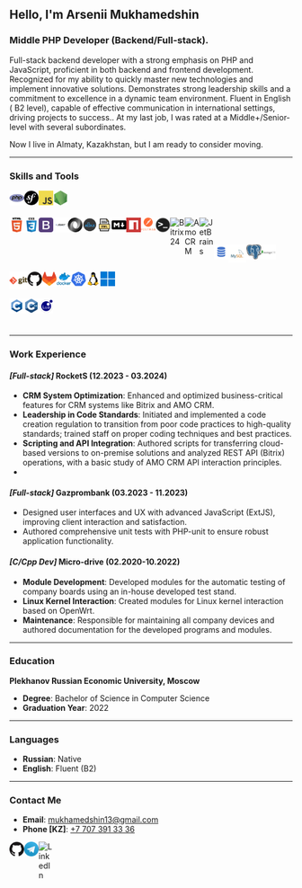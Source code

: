 ## Hello, I'm Arsenii Mukhamedshin

### Middle PHP Developer (Backend/Full-stack).

Full-stack backend developer with a strong emphasis on PHP and JavaScript, proficient in both backend and frontend
development. Recognized for my ability to quickly master new technologies and implement innovative solutions.
Demonstrates strong leadership skills and a commitment to excellence in a dynamic team environment. Fluent in English (
B2 level), capable of effective communication in international settings, driving projects to success.. At my last job, I was rated at a
Middle+/Senior- level with several subordinates.

Now I live in Almaty, Kazakhstan, but I am ready to consider moving.

---

### Skills and Tools

[<img align="left" alt="PHP" width="26px" src="https://raw.githubusercontent.com/github/explore/ccc16358ac4530c6a69b1b80c7223cd2744dea83/topics/php/php.png" />][linkedIn]
[<img align="left" alt="Symphony" width="26px" src="https://raw.githubusercontent.com/github/explore/d0c5a5e31e1776ad62379ef5f6b703bcf107d3a3/topics/symfony/symfony.png" />][linkedIn]
[<img align="left" alt="JavaScript" width="26px" src="https://raw.githubusercontent.com/github/explore/80688e429a7d4ef2fca1e82350fe8e3517d3494d/topics/javascript/javascript.png" />][linkedIn]
[<img align="left" alt="Node.js" width="26px" src="https://raw.githubusercontent.com/github/explore/80688e429a7d4ef2fca1e82350fe8e3517d3494d/topics/nodejs/nodejs.png" />][linkedIn]

<br />
<br />

[<img align="left" alt="HTML" width="26px" src="https://raw.githubusercontent.com/github/explore/80688e429a7d4ef2fca1e82350fe8e3517d3494d/topics/html/html.png" />][linkedIn]
[<img align="left" alt="CSS" width="26px" src="https://raw.githubusercontent.com/github/explore/80688e429a7d4ef2fca1e82350fe8e3517d3494d/topics/css/css.png" />][linkedIn]
[<img align="left" alt="Bootstrap" width="26px" src="https://raw.githubusercontent.com/github/explore/80688e429a7d4ef2fca1e82350fe8e3517d3494d/topics/bootstrap/bootstrap.png" />][linkedIn]
[<img align="left" alt="jQuery" width="26px" src="https://raw.githubusercontent.com/github/explore/80688e429a7d4ef2fca1e82350fe8e3517d3494d/topics/jquery/jquery.png" />][linkedIn]    

[<img align="left" alt="JSON" width="26px" src="https://raw.githubusercontent.com/github/explore/80688e429a7d4ef2fca1e82350fe8e3517d3494d/topics/json/json.png" />][linkedIn]
[<img align="left" alt="AJAX" width="26px" src="https://raw.githubusercontent.com/github/explore/8be26d91eb231fec0b8856359979ac09f27173fd/topics/ajax/ajax.png" />][linkedIn]
[<img align="left" alt="xml" width="26px" src="https://raw.githubusercontent.com/github/explore/05a6f4c574a32b6b2f04c2e589f6c82d9df46a5d/topics/xml/xml.png" />][linkedIn]
[<img align="left" alt="Markdown" width="26px" src="https://raw.githubusercontent.com/github/explore/80688e429a7d4ef2fca1e82350fe8e3517d3494d/topics/markdown/markdown.png" />][linkedIn]

[<img align="left" alt="npm" width="26px" src="https://raw.githubusercontent.com/github/explore/80688e429a7d4ef2fca1e82350fe8e3517d3494d/topics/npm/npm.png" />][linkedIn]
[<img align="left" alt="Postman" width="26px" src="https://raw.githubusercontent.com/github/explore/08fb5e541701424029515300b5b1e66aa2fbd68a/topics/postman/postman.png" />][linkedIn]
[<img align="left" alt="Terminal" width="26px" src="https://raw.githubusercontent.com/github/explore/d92924b1d925bb134e308bd29c9de6c302ed3beb/topics/terminal/terminal.png" />][linkedIn]
[<img align="left" alt="Bitrix24" width="26px" src="https://github.com/andrey-tech/bitrix24-api-php/raw/master/assets/bitrix24-logo.png" />][linkedIn]

[<img align="left" alt="AmoCRM" width="26px" src="https://repository-images.githubusercontent.com/264145465/b2833d00-9812-11ea-99da-1c705906fe9b" />][linkedIn]
[<img align="left" alt="JetBrains" width="26px" src="https://avatars.githubusercontent.com/u/878437?s=200&v=4" />][linkedIn]

<br />
<br />

[<img align="left" alt="SQL" width="26px" src="https://raw.githubusercontent.com/github/explore/80688e429a7d4ef2fca1e82350fe8e3517d3494d/topics/sql/sql.png" />][linkedIn]
[<img align="left" alt="MySQL" width="32px" src="https://raw.githubusercontent.com/github/explore/80688e429a7d4ef2fca1e82350fe8e3517d3494d/topics/mysql/mysql.png" />][linkedIn]
[<img align="left" alt="PostgreSQL" width="26px" src="https://raw.githubusercontent.com/github/explore/80688e429a7d4ef2fca1e82350fe8e3517d3494d/topics/postgresql/postgresql.png" />][linkedIn]
[<img align="left" alt="MongoDB" width="26px" src="https://raw.githubusercontent.com/github/explore/80688e429a7d4ef2fca1e82350fe8e3517d3494d/topics/mongodb/mongodb.png" />][linkedIn]

<br />
<br />

[<img align="left" alt="Git" width="32px" src="https://raw.githubusercontent.com/github/explore/80688e429a7d4ef2fca1e82350fe8e3517d3494d/topics/git/git.png" />][linkedIn]
[<img align="left" alt="GitHub" width="26px" src="https://raw.githubusercontent.com/github/explore/78df643247d429f6cc873026c0622819ad797942/topics/github/github.png" />][linkedIn]
[<img align="left" alt="GitLab" width="26px" src="https://raw.githubusercontent.com/github/explore/3f5c1e7d83bce81b0872ac88d46532515bdc88ef/topics/gitlab/gitlab.png" />][linkedIn]
[<img align="left" alt="Docker" width="26px" src="https://raw.githubusercontent.com/github/explore/80688e429a7d4ef2fca1e82350fe8e3517d3494d/topics/docker/docker.png" />][linkedIn]

[<img align="left" alt="Kubernetes" width="26px" src="https://raw.githubusercontent.com/github/explore/01ea2a586e5da744792d0ccfce2f68b861f29301/topics/kubernetes/kubernetes.png" />][linkedIn]
[<img align="left" alt="Linux" width="26px" src="https://raw.githubusercontent.com/github/explore/56a826d05cf762b2b50ecbe7d492a839b04f3fbf/topics/linux/linux.png" />][linkedIn]
[<img align="left" alt="Windows" width="26px" src="https://raw.githubusercontent.com/github/explore/379d49236d826364be968345e0a085d044108cff/topics/windows/windows.png" />][linkedIn]

<br />
<br />

[<img align="left" alt="c" width="26px" src="https://raw.githubusercontent.com/github/explore/f3e22f0dca2be955676bc70d6214b95b13354ee8/topics/c/c.png" />][linkedIn]
[<img align="left" alt="cpp" width="26px" src="https://raw.githubusercontent.com/github/explore/180320cffc25f4ed1bbdfd33d4db3a66eeeeb358/topics/cpp/cpp.png" />][linkedIn]
[<img align="left" alt="lua" width="26px" src="https://raw.githubusercontent.com/github/explore/80688e429a7d4ef2fca1e82350fe8e3517d3494d/topics/lua/lua.png" />][linkedIn]

<br />
<br />
<br />

---

### Work Experience

#### *[Full-stack]* RocketS (12.2023 - 03.2024)

- **CRM System Optimization**: Enhanced and optimized business-critical features for CRM systems like Bitrix and AMO CRM.
- **Leadership in Code Standards**: Initiated and implemented a code creation regulation to transition from poor code practices to high-quality standards; trained staff on proper coding techniques and best practices.
- **Scripting and API Integration**: Authored scripts for transferring cloud-based versions to on-premise solutions and analyzed REST API (Bitrix) operations, with a basic study of AMO CRM API interaction principles.
- 
#### *[Full-stack]* Gazprombank (03.2023 - 11.2023)

- Designed user interfaces and UX with advanced JavaScript (ExtJS), improving client interaction and satisfaction.
- Authored comprehensive unit tests with PHP-unit to ensure robust application functionality.

#### *[C/Cpp Dev]* Micro-drive (02.2020-10.2022)

- **Module Development**: Developed modules for the automatic testing of company boards using an in-house developed test stand.
- **Linux Kernel Interaction**: Created modules for Linux kernel interaction based on OpenWrt.
- **Maintenance**: Responsible for maintaining all company devices and authored documentation for the developed programs and modules.

---

### Education
**Plekhanov Russian Economic University, Moscow**
- **Degree**: Bachelor of Science in Computer Science
- **Graduation Year**: 2022

---

### Languages
- **Russian**: Native
- **English**: Fluent (B2)

---

### Contact Me

- **Email**: [mukhamedshin13@gmail.com](mailto:mukhamedshin13@gmail.com)
- **Phone [KZ]**: [+7 707 391 33 36](tel:+77073913336)

[<img align="left" alt="GitHub" width="26px" src="https://raw.githubusercontent.com/github/explore/78df643247d429f6cc873026c0622819ad797942/topics/github/github.png" />][github]
[<img align="left" alt="Telegram" width="26px" src="https://raw.githubusercontent.com/github/explore/80688e429a7d4ef2fca1e82350fe8e3517d3494d/topics/telegram/telegram.png" />][telegram]
[<img align="left" alt="LinkedIn" width="26px" src="https://upload.wikimedia.org/wikipedia/commons/thumb/a/aa/LinkedIn_2021.svg/200px-LinkedIn_2021.svg.png" />][linkedIn]

[github]: https://github.com/n00rd1

[telegram]: https://t.me/n00rd1

[linkedIn]: https://www.linkedin.com/in/n00rd1/
